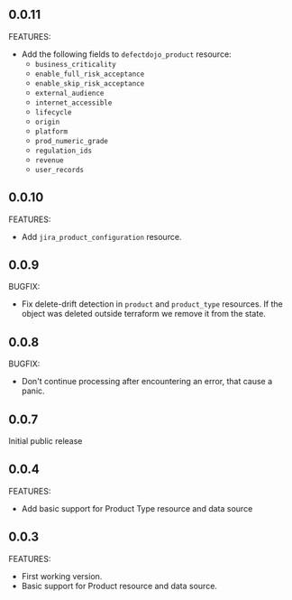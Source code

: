 ## 0.0.11

FEATURES:
 - Add the following fields to `defectdojo_product` resource:
   - `business_criticality`
   - `enable_full_risk_acceptance`
   - `enable_skip_risk_acceptance`
   - `external_audience`
   - `internet_accessible`
   - `lifecycle`
   - `origin`
   - `platform`
   - `prod_numeric_grade`
   - `regulation_ids`
   - `revenue`
   - `user_records`

## 0.0.10

FEATURES:
 - Add `jira_product_configuration` resource.

## 0.0.9

BUGFIX:
 - Fix delete-drift detection in `product` and `product_type` resources. If the object was deleted outside terraform we remove it from the state.

## 0.0.8

BUGFIX:
 - Don't continue processing after encountering an error, that cause a panic.

## 0.0.7

Initial public release

## 0.0.4

FEATURES:
 - Add basic support for Product Type resource and data source

## 0.0.3

FEATURES:
 - First working version.
 - Basic support for Product resource and data source.
